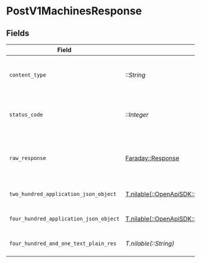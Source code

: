 # PostV1MachinesResponse


## Fields

| Field                                                                                                                                  | Type                                                                                                                                   | Required                                                                                                                               | Description                                                                                                                            |
| -------------------------------------------------------------------------------------------------------------------------------------- | -------------------------------------------------------------------------------------------------------------------------------------- | -------------------------------------------------------------------------------------------------------------------------------------- | -------------------------------------------------------------------------------------------------------------------------------------- |
| `content_type`                                                                                                                         | *::String*                                                                                                                             | :heavy_check_mark:                                                                                                                     | HTTP response content type for this operation                                                                                          |
| `status_code`                                                                                                                          | *::Integer*                                                                                                                            | :heavy_check_mark:                                                                                                                     | HTTP response status code for this operation                                                                                           |
| `raw_response`                                                                                                                         | [Faraday::Response](https://www.rubydoc.info/gems/faraday/Faraday/Response)                                                            | :heavy_check_mark:                                                                                                                     | Raw HTTP response; suitable for custom response parsing                                                                                |
| `two_hundred_application_json_object`                                                                                                  | [T.nilable(::OpenApiSDK::Operations::PostV1MachinesResponseBody)](../../models/operations/postv1machinesresponsebody.md)               | :heavy_minus_sign:                                                                                                                     | Machine created successfully                                                                                                           |
| `four_hundred_application_json_object`                                                                                                 | [T.nilable(::OpenApiSDK::Operations::PostV1MachinesMachineResponseBody)](../../models/operations/postv1machinesmachineresponsebody.md) | :heavy_minus_sign:                                                                                                                     | Error in creating machine                                                                                                              |
| `four_hundred_and_one_text_plain_res`                                                                                                  | *T.nilable(::String)*                                                                                                                  | :heavy_minus_sign:                                                                                                                     | Invalid or expired token                                                                                                               |